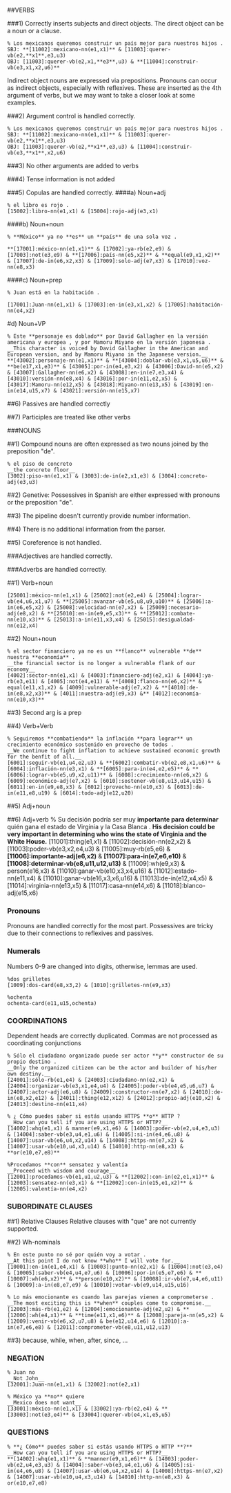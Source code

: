 ##VERBS

###1) Correctly inserts subjects and  direct objects. The direct object can be a noun or a clause.

```
% Los mexicanos queremos construir un país mejor para nuestros hijos . 
SBJ: **[11002]:mexicano-nn(e1,x1)** & [11003]:querer-vb(e2,**x1**,e3,u3) 
OBJ: [11003]:querer-vb(e2,x1,**e3**,u3) & **[11004]:construir-vb(e3,x1,x2,u6)** 
```

Indirect object nouns are expressed via prepositions. Pronouns can occur as indirect objects, especially with reflexives. These are inserted as the 4th argument of verbs, but we may want to take a closer look at some examples.


###2) Argument control is handled correctly.

```
% Los mexicanos queremos construir un país mejor para nuestros hijos . 
SBJ: **[11002]:mexicano-nn(e1,x1)** & [11003]:querer-vb(e2,**x1**,e3,u3) 
OBJ: [11003]:querer-vb(e2,**x1**,e3,u3) & [11004]:construir-vb(e3,**x1**,x2,u6)
```

###3) No other arguments are added to verbs

###4) Tense information is not added

###5) Copulas are handled correctly.
####a) Noun+adj

```
% el libro es rojo .
[15002]:libro-nn(e1,x1) & [15004]:rojo-adj(e3,x1)
```

####b) Noun+noun

```
% **México** ya no **es** un **país** de una sola voz .

**[17001]:méxico-nn(e1,x1)** & [17002]:ya-rb(e2,e9) & [17003]:not(e3,e9) & **[17006]:país-nn(e5,x2)** & **equal(e9,x1,x2)** & [17007]:de-in(e6,x2,x3) & [17009]:solo-adj(e7,x3) & [17010]:voz-nn(e8,x3)
```

####c) Noun+prep

```
% Juan está en la habitación .

[17001]:Juan-nn(e1,x1) & [17003]:en-in(e3,x1,x2) & [17005]:habitación-nn(e4,x2)
```

#d) Noun+VP

```
% Este **personaje es doblado** por David Gallagher en la versión americana y europea , y por Mamoru Miyano en la versión japonesa .
__This character is voiced by David Gallagher in the American and European version, and by Mamoru Miyano in the Japanese version.__
**[43002]:personaje-nn(e1,x1)** & **[43004]:doblar-vb(e3,x1,u5,u6)** & **be(e17,x1,e3)** & [43005]:por-in(e4,e3,x2) & [43006]:David-nn(e5,x2) & [43007]:Gallagher-nn(e6,x2) & [43008]:en-in(e7,e3,x4) & [43010]:versión-nn(e8,x4) & [43016]:por-in(e11,e2,x5) & [43017]:Mamoru-nn(e12,x5) & [43018]:Miyano-nn(e13,x5) & [43019]:en-in(e14,u15,x7) & [43021]:versión-nn(e15,x7)
```

##6) Passives are handled correctly

##7) Participles are treated like other verbs


###NOUNS

##1) Compound nouns are often expressed as two nouns joined by the preposition "de".

```
% el piso de concreto 
__the concrete floor__
[3002]:piso-nn(e1,x1) & [3003]:de-in(e2,x1,e3) & [3004]:concreto-adj(e3,u3)
```

##2) Genetive: Possessives in Spanish are either expressed with pronouns or the preposition "de".

##3) The pipeline doesn't currently provide number information.

##4) There is no additional information from the parser.

##5) Coreference is not handled.

###Adjectives are handled correctly.

###Adverbs are handled correctly.

##1) Verb+noun

```% México no ha logrado **avanzar** a la velocidad necesaria **en** el **combate** a la desigualdad .
[25001]:méxico-nn(e1,x1) & [25002]:not(e2,e4) & [25004]:lograr-vb(e4,u6,x1,u7) & **[25005]:avanzar-vb(e5,u8,u9,u10)** & [25006]:a-in(e6,e5,x2) & [25008]:velocidad-nn(e7,x2) & [25009]:necesario-adj(e8,x2) & **[25010]:en-in(e9,e5,x3)** & **[25012]:combate-nn(e10,x3)** & [25013]:a-in(e11,x3,x4) & [25015]:desigualdad-nn(e12,x4)
```

##2) Noun+noun

```
% el sector financiero ya no es un **flanco** vulnerable **de** nuestra **economía** .
__the financial sector is no longer a vulnerable flank of our economy__
[4002]:sector-nn(e1,x1) & [4003]:financiero-adj(e2,x1) & [4004]:ya-rb(e3,e11) & [4005]:not(e4,e11) & **[4008]:flanco-nn(e6,x2)** & equal(e11,x1,x2) & [4009]:vulnerable-adj(e7,x2) & **[4010]:de-in(e8,x2,x3)** & [4011]:nuestra-adj(e9,x3) &** [4012]:economía-nn(e10,x3)**
```

##3) Second arg is a prep

##4) Verb+Verb

```
% Seguiremos **combatiendo** la inflación **para lograr** un crecimiento económico sostenido en provecho de todos .
__We continue to fight inflation to achieve sustained economic growth for the benfit of all.__
[6001]:seguir-vb(e1,u4,e2,u3) & **[6002]:combatir-vb(e2,e8,x1,u6)** & [6004]:inflación-nn(e3,x1) & **[6005]:para-in(e4,e2,e5)** & **[6006]:lograr-vb(e5,u9,x2,u11)** & [6008]:crecimiento-nn(e6,x2) & [6009]:económico-adj(e7,x2) & [6010]:sostener-vb(e8,u13,u14,u15) & [6011]:en-in(e9,e8,x3) & [6012]:provecho-nn(e10,x3) & [6013]:de-in(e11,e8,u19) & [6014]:todo-adj(e12,u20)
```

##5) Adj+noun

##6) Adj+verb
% Su decisión podría ser muy **importante para determinar** quién gana el estado de Virginia y la Casa Blanca .
__His decision could be very important in determining who wins the state of Virginia and the White House.__
[11001]:thing(e1,x1) & [11002]:decisión-nn(e2,x2) & [11003]:poder-vb(e3,x2,e4,u3) & [11005]:muy-rb(e5,e6) & **[11006]:importante-adj(e6,x2)** & **[11007]:para-in(e7,e6,e10)** & **[11008]:determinar-vb(e8,u11,u12,u13)** & [11009]:wh(e9,x3) & person(e16,x3) & [11010]:ganar-vb(e10,x3,x4,u16) & [11012]:estado-nn(e11,x4) & [11010]:ganar-vb(e16,x3,x6,u16) & [11013]:de-in(e12,x4,x5) & [11014]:virginia-nn(e13,x5) & [11017]:casa-nn(e14,x6) & [11018]:blanco-adj(e15,x6)

### Pronouns
Pronouns are handled correctly for the most part. Possessives are tricky due to their connections to reflexives and passives.

### Numerals
Numbers 0-9 are changed into digits, otherwise, lemmas are used.

```
%dos grilletes
[1009]:dos-card(e8,x3,2) & [1010]:grilletes-nn(e9,x3)

%ochenta
ochenta-card(e11,u15,ochenta)
```

### COORDINATIONS
Dependent heads are correctly duplicated. Commas are not processed as coordinating conjunctions

```
% Sólo el ciudadano organizado puede ser actor **y** constructor de su propio destino .
__Only the organized citizen can be the actor and builder of his/her own destiny.__
[24001]:sólo-rb(e1,e4) & [24003]:ciudadano-nn(e2,x1) & [24004]:organizar-vb(e3,x1,e4,u4) & [24005]:poder-vb(e4,e5,u6,u7) & [24007]:actor-adj(e6,u8) & [24009]:constructor-nn(e7,x2) & [24010]:de-in(e8,x2,e12) & [24011]:thing(e12,x12) & [24012]:propio-adj(e10,x2) & [24013]:destino-nn(e11,x4)

% ¿ Cómo puedes saber si estás usando HTTPS **o** HTTP ?
__How can you tell if you are using HTTPS or HTTP?__
[14002]:whq(e1,x1) & manner(e9,x1,e6) & [14003]:poder-vb(e2,u4,e3,u3) & [14004]:saber-vb(e3,u4,e1,u6) & [14005]:si-in(e4,e6,u8) & [14007]:usar-vb(e6,u4,x2,u14) & [14008]:https-nn(e7,x2) & [14007]:usar-vb(e10,u4,x3,u14) & [14010]:http-nn(e8,x3) & **or(e10,e7,e8)**

%Procedamos **con** sensatez y valentía 
__Proceed with wisdom and courage__
[12001]:procedamos-vb(e1,u1,u2,u3) & **[12002]:con-in(e2,e1,x1)** & [12003]:sensatez-nn(e3,x1) & **[12002]:con-in(e15,e1,x2)** & [12005]:valentía-nn(e4,x2)
```

### SUBORDINATE CLAUSES

##1) Relative Clauses
Relative clauses with "que" are not currently supported.

##2) Wh-nominals

```
% En este punto no sé por quién voy a votar .
__At this point I do not know **who** I will vote for.__
[10001]:en-in(e1,e4,x1) & [10003]:punto-nn(e2,x1) & [10004]:not(e3,e4) & [10005]:saber-vb(e4,u4,e7,u6) & [10006]:por-in(e5,e7,e6) & **[10007]:wh(e6,x2)** & **person(e10,x2)** & [10008]:ir-vb(e7,u4,e6,u11) & [10009]:a-in(e8,e7,e9) & [10010]:votar-vb(e9,u14,u15,u16)

% Lo más emocionante es cuando las parejas vienen a comprometerse .
__The most exciting this is **when** couples come to compromise.__
[12003]:más-rb(e1,e2) & [12004]:emocionante-adj(e2,u2) & **[12006]:wh(e4,x1)** & **time(e11,x1,e6)** & [12008]:pareja-nn(e5,x2) & [12009]:venir-vb(e6,x2,u7,u8) & be(e12,u14,e6) & [12010]:a-in(e7,e6,e8) & [12011]:comprometer-vb(e8,u11,u12,u13)
```

##3) because, while, when, after, since, ...

### NEGATION

```
% Juan no
__Not John__
[32001]:Juan-nn(e1,x1) & [32002]:not(e2,x1)

% México ya **no** quiere 
__Mexico does not want__
[33001]:méxico-nn(e1,x1) & [33002]:ya-rb(e2,e4) & **[33003]:not(e3,e4)** & [33004]:querer-vb(e4,x1,e5,u5) 
```

### QUESTIONS

```
% **¿ Cómo** puedes saber si estás usando HTTPS o HTTP **?**
__How can you tell if you are using HTTPS or HTTP?__
**[14002]:whq(e1,x1)** & **manner(e9,x1,e6)** & [14003]:poder-vb(e2,u4,e3,u3) & [14004]:saber-vb(e3,u4,e1,u6) & [14005]:si-in(e4,e6,u8) & [14007]:usar-vb(e6,u4,x2,u14) & [14008]:https-nn(e7,x2) & [14007]:usar-vb(e10,u4,x3,u14) & [14010]:http-nn(e8,x3) & or(e10,e7,e8)
```
